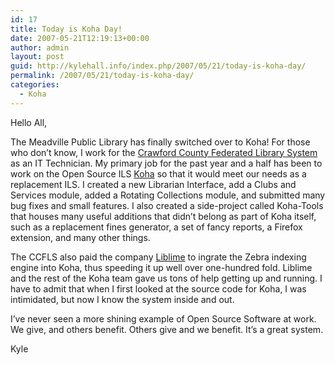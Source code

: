 ```yaml
---
id: 17
title: Today is Koha Day!
date: 2007-05-21T12:19:13+00:00
author: admin
layout: post
guid: http://kylehall.info/index.php/2007/05/21/today-is-koha-day/
permalink: /2007/05/21/today-is-koha-day/
categories:
  - Koha
---
```

Hello All,

The Meadville Public Library has finally switched over to Koha! For those who don&#8217;t know, I work for the [Crawford County Federated Library System](http://meadvillelibrary.org) as an IT Technician. My primary job for the past year and a half has been to work on the Open Source ILS [Koha](http://koha.org) so that it would meet our needs as a replacement ILS. I created a new Librarian Interface, add a Clubs and Services module, added a Rotating Collections module, and submitted many bug fixes and small features. I also created a side-project called Koha-Tools that houses many useful additions that didn&#8217;t belong as part of Koha itself, such as a replacement fines generator, a set of fancy reports, a Firefox extension, and many other things.

The CCFLS also paid the company [Liblime](http://liblime.com) to ingrate the Zebra indexing engine into Koha, thus speeding it up well over one-hundred fold. Liblime and the rest of the Koha team gave us tons of help getting up and running. I have to admit that when I first looked at the source code for Koha, I was intimidated, but now I know the system inside and out.

I&#8217;ve never seen a more shining example of Open Source Software at work. We give, and others benefit. Others give and we benefit. It&#8217;s a great system.

Kyle